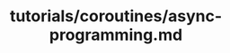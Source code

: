 ---
title: tutorials/coroutines/async-programming.md
showAuthorInfo: false
redirect_path: https://kotlinlang.org/docs/async-programming.html
---